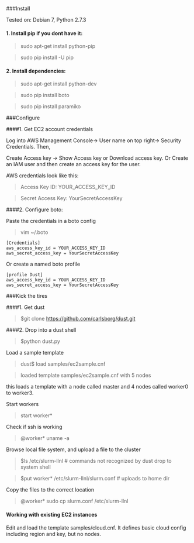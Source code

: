 
###Install 


Tested on: Debian 7, Python 2.7.3

#### 1. Install pip if you dont have it:

> sudo apt-get install python-pip

> sudo pip install -U pip


#### 2.  Install dependencies:

> sudo apt-get install python-dev

> sudo pip install boto

> sudo pip install paramiko


###Configure 


####1. Get EC2 account credentials 

Log into AWS Management Console-> User name on top right-> Security Credentials. Then,

Create Access key -> Show Access key or Download access key. 
Or
Create an IAM user and then create an access key for the user. 

AWS credentials look like this:

> Access Key ID: YOUR_ACCESS_KEY_ID

> Secret Access Key: YourSecretAccessKey


####2. Configure boto:

Paste the credentials in a boto config 

> vim  ~/.boto

```
[Credentials]
aws_access_key_id = YOUR_ACCESS_KEY_ID
aws_secret_access_key = YourSecretAccessKey
```

Or create a named boto profile 

```
[profile Dust]
aws_access_key_id = YOUR_ACCESS_KEY_ID
aws_secret_access_key = YourSecretAccessKey
```

###Kick the tires

####1. Get dust

> $git clone https://github.com/carlsborg/dust.git

####2. Drop into a dust shell

> $python dust.py 

Load a sample template

> dust$ load samples/ec2sample.cnf

> loaded template samples/ec2sample.cnf with 5 nodes

this loads a template with a node called master and 4 nodes called worker0 to worker3.

Start workers

> start worker* 

Check if ssh is working

> @worker* uname -a

Browse local file system, and upload a file to the cluster

> $ls /etc/slurm-llnl   # commands not recognized by dust drop to system shell

> $put worker* /etc/slurm-llnl/slurm.conf   # uploads to home dir

Copy the files to the correct location

> @worker*  sudo cp slurm.conf /etc/slurm-llnl

#### Working with existing EC2 instances

Edit and load the template samples/cloud.cnf. It defines basic cloud config including region and key, but no nodes.
